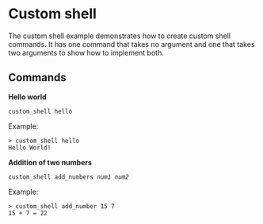 # Custom shell
The custom shell example demonstrates how to create custom shell commands. It has one command that takes no argument and one that takes two arguments to show how to implement both.

## Commands

**Hello world**

<pre><code>custom_shell hello</pre></code>

Example:

```
> custom_shell hello
Hello World!
```

**Addition of two numbers**

<pre><code>custom_shell add_numbers <i>num1</i> <i>num2</i></pre></code>

Example:

```
> custom_shell add_number 15 7
15 + 7 = 22
```
